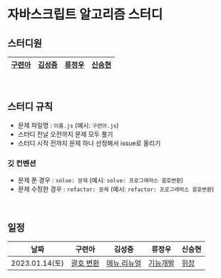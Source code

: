 # 자바스크립트 알고리즘 스터디

## 스터디원

| [구련아](https://github.com/anottrx) | [김성중](https://github.com/joseph-106) | [류정우](https://github.com/evencoding) | [신승현](https://github.com/osdoonhyun) |
| ------------------------------------ | --------------------------------------- | --------------------------------------- | --------------------------------------- |

<br />

## 스터디 규칙

- 문제 파일명 : `이름.js` (예시: `구련아.js`)
- 스터디 전날 오전까지 문제 모두 풀기
- 스터디 시작 전까지 문제 하나 선정해서 issue로 올리기

### 깃 컨벤션

- 문제 푼 경우 : `solve: 문제` (예시: `solve: 프로그래머스 괄호변환`)
- 문제 수정한 경우 : `refactor: 문제` (예시: `refactor: 프로그래머스 괄호변환`)

<br />

## 일정

| 날짜           | 구련아                                                                       | 김성중                                                                         | 류정우                                                                                          | 신승현                                                                  |
| -------------- | ---------------------------------------------------------------------------- | ------------------------------------------------------------------------------ | ----------------------------------------------------------------------------------------------- | ----------------------------------------------------------------------- |
| 2023.01.14(토) | [괄호 변환](https://school.programmers.co.kr/learn/courses/30/lessons/60058) | [메뉴 리뉴얼](https://school.programmers.co.kr/learn/courses/30/lessons/72411) | [기능개발](https://school.programmers.co.kr/learn/courses/30/lessons/42586?language=javascript) | [위장](https://school.programmers.co.kr/learn/courses/30/lessons/42578) |

<br />
<br />
